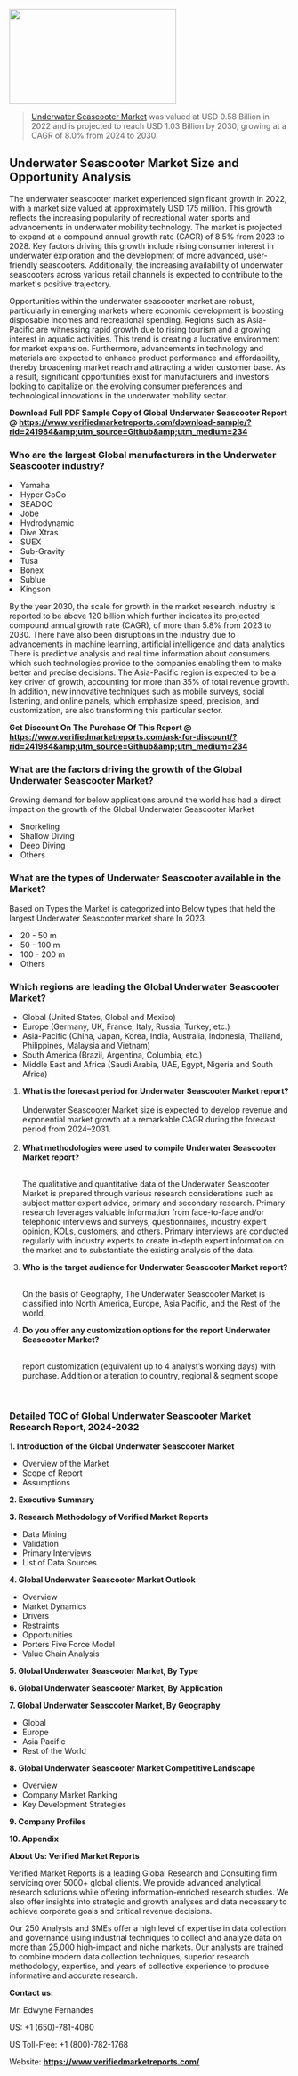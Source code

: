 <img src="https://ffe5etoiles.com/wp-content/uploads/2024/12/MST1-300x171.png" alt="" width="300" height="171" class="alignnone size-medium wp-image-20088" /><blockquote><p><p><a href="https://www.verifiedmarketreports.com/download-sample/?rid=241984&utm_source=Github&utm_medium=234" target="_blank">Underwater Seascooter Market</a> was valued at USD 0.58 Billion in 2022 and is projected to reach USD 1.03 Billion by 2030, growing at a CAGR of 8.0% from 2024 to 2030.</p></blockquote><p><h2>Underwater Seascooter Market Size and Opportunity Analysis</h2> <p>The underwater seascooter market experienced significant growth in 2022, with a market size valued at approximately USD 175 million. This growth reflects the increasing popularity of recreational water sports and advancements in underwater mobility technology. The market is projected to expand at a compound annual growth rate (CAGR) of 8.5% from 2023 to 2028. Key factors driving this growth include rising consumer interest in underwater exploration and the development of more advanced, user-friendly seascooters. Additionally, the increasing availability of underwater seascooters across various retail channels is expected to contribute to the market's positive trajectory.</p> <p>Opportunities within the underwater seascooter market are robust, particularly in emerging markets where economic development is boosting disposable incomes and recreational spending. Regions such as Asia-Pacific are witnessing rapid growth due to rising tourism and a growing interest in aquatic activities. This trend is creating a lucrative environment for market expansion. Furthermore, advancements in technology and materials are expected to enhance product performance and affordability, thereby broadening market reach and attracting a wider customer base. As a result, significant opportunities exist for manufacturers and investors looking to capitalize on the evolving consumer preferences and technological innovations in the underwater mobility sector.</p> </p><p class=""><strong>Download Full PDF Sample Copy of Global Underwater Seascooter Report @ <a href="https://www.verifiedmarketreports.com/download-sample/?rid=241984&amp;utm_source=Github&amp;utm_medium=234" target="_blank">https://www.verifiedmarketreports.com/download-sample/?rid=241984&amp;utm_source=Github&amp;utm_medium=234</a></strong></p><h3 id="" class="">Who are the largest Global manufacturers in the Underwater Seascooter industry?</h3><p><li>Yamaha</li><li> Hyper GoGo</li><li> SEADOO</li><li> Jobe</li><li> Hydrodynamic</li><li> Dive Xtras</li><li> SUEX</li><li> Sub-Gravity</li><li> Tusa</li><li> Bonex</li><li> Sublue</li><li> Kingson</li></p><div class=""><div class="" dir="" data-message-author-role="" data-message-id="" data-message-model-slug=""><div class=""><div class=""><div class=""><div class="" dir="" data-message-author-role="" data-message-id="" data-message-model-slug=""><div class=""><div class=""><p>By the year 2030, the scale for growth in the market research industry is reported to be above 120 billion which further indicates its projected compound annual growth rate (CAGR), of more than 5.8% from 2023 to 2030. There have also been disruptions in the industry due to advancements in machine learning, artificial intelligence and data analytics There is predictive analysis and real time information about consumers which such technologies provide to the companies enabling them to make better and precise decisions. The Asia-Pacific region is expected to be a key driver of growth, accounting for more than 35% of total revenue growth. In addition, new innovative techniques such as mobile surveys, social listening, and online panels, which emphasize speed, precision, and customization, are also transforming this particular sector.</p><p><strong>Get Discount On The Purchase Of This Report @&nbsp; <a href="https://www.verifiedmarketreports.com/ask-for-discount/?rid=241984&amp;utm_source=Github&amp;utm_medium=234" target="_blank">https://www.verifiedmarketreports.com/ask-for-discount/?rid=241984&amp;utm_source=Github&amp;utm_medium=234</a></strong></p></div></div></div></div></div></div></div></div><h3 id="" class="">What are the factors driving the growth of the Global Underwater Seascooter Market?</h3><p id="" class="">Growing demand for below applications around the world has had a direct impact on the growth of the Global Underwater Seascooter Market</p><p id="" class=""><li>Snorkeling</li><li> Shallow Diving</li><li> Deep Diving</li><li> Others</li></p><h3 id="" class="">What are the types of Underwater Seascooter available in the Market?</h3><p id="" class="">Based on Types the Market is categorized into Below types that held the largest Underwater Seascooter market share In 2023.</p><p id="" class=""><li>20 - 50 m</li><li> 50 - 100 m</li><li> 100 - 200 m</li><li> Others</li></p><h3 id="" class="">Which regions are leading the Global Underwater Seascooter Market?</h3><ul><li>Global (United States, Global and Mexico)</li><li>Europe (Germany, UK, France, Italy, Russia, Turkey, etc.)</li><li>Asia-Pacific (China, Japan, Korea, India, Australia, Indonesia, Thailand, Philippines, Malaysia and Vietnam)</li><li>South America (Brazil, Argentina, Columbia, etc.)</li><li>Middle East and Africa (Saudi Arabia, UAE, Egypt, Nigeria and South Africa)</li></ul><p><ol><li><strong>What is the forecast period for Underwater Seascooter Market report?<br /></strong><br /><span data-sheets-root="1" data-sheets-value="{&quot;1&quot;:2,&quot;2&quot;:&quot;XXXX size is expected to develop revenue and exponential market growth at a remarkable CAGR during the forecast period from 2024&ndash;2030.&quot;}" data-sheets-userformat="{&quot;2&quot;:12674,&quot;4&quot;:{&quot;1&quot;:2,&quot;2&quot;:16776960},&quot;10&quot;:2,&quot;11&quot;:0,&quot;15&quot;:&quot;Arial&quot;,&quot;16&quot;:12}">Underwater Seascooter Market size is expected to develop revenue and exponential market growth at a remarkable CAGR during the forecast period from 2024&ndash;2031.</span><br /><br /></li><li><strong>What methodologies were used to compile Underwater Seascooter Market report?<br /><br /></strong><p>The qualitative and quantitative data of the&nbsp;Underwater Seascooter Market is prepared through various research considerations such as subject matter expert advice, primary and secondary research. Primary research leverages valuable information from face-to-face and/or telephonic interviews and surveys, questionnaires, industry expert opinion, KOLs, customers, and others. Primary interviews are conducted regularly with industry experts to create in-depth expert information on the market and to substantiate the existing analysis of the data.&nbsp;</p></li><li><strong>Who is the target audience for Underwater Seascooter Market report?<br /><br /></strong><p>On the basis of Geography, The&nbsp;Underwater Seascooter Market is classified into North America, Europe, Asia Pacific, and the Rest of the world.</p></li><li><strong>Do you offer any customization options for the report Underwater Seascooter Market?<br /><br /></strong><p>report customization (equivalent up to 4 analyst&rsquo;s working days) with purchase. Addition or alteration to country, regional &amp; segment scope</p><p>&nbsp;</p></li></ol></p><h3 id="" class="">Detailed TOC of Global Underwater Seascooter Market Research Report, 2024-2032</h3><p id="" class=""><strong>1. Introduction of the Global Underwater Seascooter Market</strong></p><ul><li>Overview of the Market</li><li>Scope of Report</li><li>Assumptions</li></ul><p id="" class=""><strong>2. Executive Summary</strong></p><p id="" class=""><strong>3. Research Methodology of&nbsp;Verified Market Reports</strong></p><ul><li>Data Mining</li><li>Validation</li><li>Primary Interviews</li><li>List of Data Sources</li></ul><p id="" class=""><strong>4. Global Underwater Seascooter Market Outlook</strong></p><ul><li>Overview</li><li>Market Dynamics</li><li>Drivers</li><li>Restraints</li><li>Opportunities</li><li>Porters Five Force Model</li><li>Value Chain Analysis</li></ul><p id="" class=""><strong>5. Global Underwater Seascooter Market, By&nbsp;Type</strong></p><p id="" class=""><strong>6. Global Underwater Seascooter Market, By Application</strong></p><p id="" class=""><strong>7. Global Underwater Seascooter Market, By Geography</strong></p><ul><li>Global</li><li>Europe</li><li>Asia Pacific</li><li>Rest of the World</li></ul><p id="" class=""><strong>8. Global Underwater Seascooter Market Competitive Landscape</strong></p><ul><li>Overview</li><li>Company Market Ranking</li><li>Key Development Strategies</li></ul><p id="" class=""><strong>9. Company Profiles</strong></p><p id="" class=""><strong>10. Appendix</strong></p><p id="" class=""><strong>About Us: Verified Market Reports</strong></p><p id="" class="">Verified Market Reports is a leading Global Research and Consulting firm servicing over 5000+ global clients. We provide advanced analytical research solutions while offering information-enriched research studies. We also offer insights into strategic and growth analyses and data necessary to achieve corporate goals and critical revenue decisions.</p><p id="" class="">Our 250 Analysts and SMEs offer a high level of expertise in data collection and governance using industrial techniques to collect and analyze data on more than 25,000 high-impact and niche markets. Our analysts are trained to combine modern data collection techniques, superior research methodology, expertise, and years of collective experience to produce informative and accurate research.</p><p id="" class=""><strong>Contact us:</strong></p><p id="" class="">Mr. Edwyne Fernandes</p><p id="" class="">US: +1 (650)-781-4080</p><p id="" class="">US Toll-Free: +1 (800)-782-1768</p><p id="" class="">Website: <a target="" data-test-app-aware-link=""><strong>https://www.verifiedmarketreports.com/</strong></a></p>
